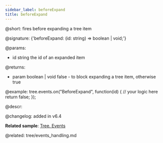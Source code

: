 ```yaml
---
sidebar_label: beforeExpand
title: beforeExpand
---          
```


@short: fires before expanding a tree item

@signature: {'beforeExpand: (id: string) => boolean | void;'}

@params: 
- id    string      the id of an expanded item

@returns:
- param     boolean | void     false - to block expanding  a tree item, otherwise true

@example:
tree.events.on("BeforeExpand", function(id) {
    // your logic here
    return false;
});



@descr:

@changelog: added in v6.4

**Related sample**: [Tree. Events](https://snippet.dhtmlx.com/vux1ye9g)

@related: tree/events_handling.md
